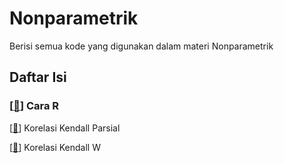 # Nonparametrik

Berisi semua kode yang digunakan dalam materi Nonparametrik

## Daftar Isi

### [[📂](Cara%20R)] Cara R

[[🔎](Cara%20R\Korelasi%20Kendall%20Parsial.R)] Korelasi Kendall Parsial

[[🔎](Cara%20R\Korelasi%20Kendall%20W.R)] Korelasi Kendall W


